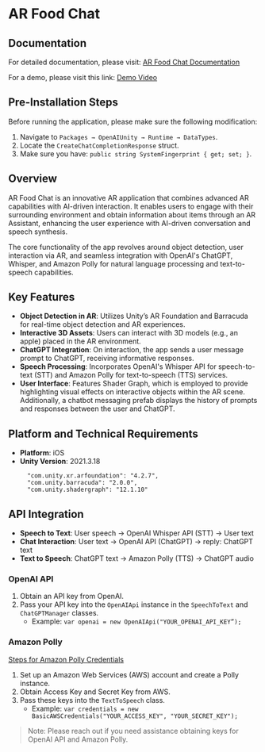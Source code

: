 # AR Food Chat

## Documentation
For detailed documentation, please visit: [AR Food Chat Documentation](https://docs.google.com/document/d/1nZxGlG1p7KXSEAtTChv40D7kMs2SQ1lDM1qrsHjhr4g/edit?usp=sharing)

For a demo, please visit this link: [Demo Video](https://youtu.be/OvZavwg-3Z4?si=-xdcde0flM5MaRlu)

## Pre-Installation Steps
Before running the application, please make sure the following modification:
1. Navigate to `Packages → OpenAIUnity → Runtime → DataTypes`.
2. Locate the `CreateChatCompletionResponse` struct.
3. Make sure you have: `public string SystemFingerprint { get; set; }`.
   
## Overview
AR Food Chat is an innovative AR application that combines advanced AR capabilities with AI-driven interaction. It enables users to engage with their surrounding environment and obtain information about items through an AR Assistant, enhancing the user experience with AI-driven conversation and speech synthesis. 

The core functionality of the app revolves around object detection, user interaction via AR, and seamless integration with OpenAI's ChatGPT, Whisper, and Amazon Polly for natural language processing and text-to-speech capabilities.

## Key Features
- **Object Detection in AR**: Utilizes Unity’s AR Foundation and Barracuda for real-time object detection and AR experiences.
- **Interactive 3D Assets**: Users can interact with 3D models (e.g., an apple) placed in the AR environment.
- **ChatGPT Integration**: On interaction, the app sends a user message prompt to ChatGPT, receiving informative responses.
- **Speech Processing**: Incorporates OpenAI's Whisper API for speech-to-text (STT) and Amazon Polly for text-to-speech (TTS) services.
- **User Interface**: Features Shader Graph, which is employed to provide highlighting visual effects on interactive objects within the AR scene. Additionally, a chatbot messaging prefab displays the history of prompts and responses between the user and ChatGPT.

## Platform and Technical Requirements
- **Platform**: iOS
- **Unity Version**: 2021.3.18
  ```plaintext
    "com.unity.xr.arfoundation": "4.2.7",
    "com.unity.barracuda": "2.0.0",
    "com.unity.shadergraph": "12.1.10"
## API Integration
- **Speech to Text**: User speech → OpenAI Whisper API (STT) → User text
- **Chat Interaction**: User text → OpenAI API (ChatGPT) → reply: ChatGPT text
- **Text to Speech**: ChatGPT text → Amazon Polly (TTS) → ChatGPT audio

### OpenAI API
1. Obtain an API key from OpenAI.
2. Pass your API key into the `OpenAIApi` instance in the `SpeechToText` and `ChatGPTManager` classes.
   - Example: `var openai = new OpenAIApi("YOUR_OPENAI_API_KEY”);`

### Amazon Polly
[Steps for Amazon Polly Credentials](https://docs.google.com/document/d/14HwxeHUHJ54SVlm58A0AyBSRIelwywRMP3ey9AgIOfE/edit?usp=sharing)
1. Set up an Amazon Web Services (AWS) account and create a Polly instance.
2. Obtain Access Key and Secret Key from AWS.
3. Pass these keys into the `TextToSpeech` class.
   - Example: `var credentials = new BasicAWSCredentials("YOUR_ACCESS_KEY", "YOUR_SECRET_KEY");`

> Note: Please reach out if you need assistance obtaining keys for OpenAI API and Amazon Polly.
